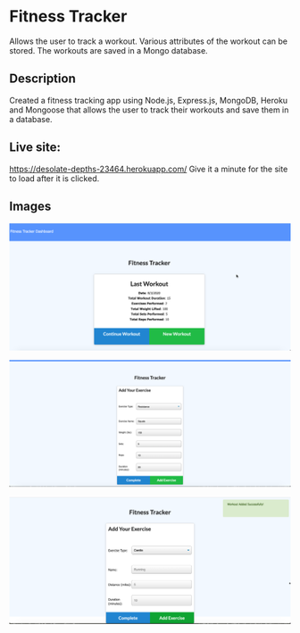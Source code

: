 # Fitness Tracker
Allows the user to track a workout. Various attributes of the workout can be stored. The workouts are saved in a Mongo database.

## Description 
Created a fitness tracking app using Node.js, Express.js, MongoDB, Heroku and Mongoose that allows the user to track their workouts and save them in a database.

## Live site: 
https://desolate-depths-23464.herokuapp.com/
Give it a minute for the site to load after it is clicked. 

## Images

![Image of user's view when you visit the site](./public/images/Fitness.png)

![Image of user's view when adding an exercise](./public/images/Fitness2.png)

![Image of user's view when adding an exercise](./public/images/Fitness3.png)


